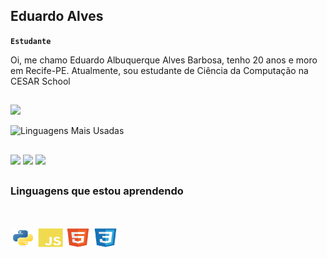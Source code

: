 ## Eduardo Alves

**`Estudante`**

Oi, me chamo Eduardo Albuquerque Alves Barbosa, tenho 20 anos e moro em Recife-PE. Atualmente, sou estudante de Ciência da Computação na CESAR School

##

<picture>
  <source
    srcset="https://github-readme-stats.vercel.app/api?username=eduaab&show_icons=true&theme=dark"
    media="(prefers-color-scheme: dark)"
  />
  <source
    srcset="https://github-readme-stats.vercel.app/api?username=eduaan&show_icons=true"
    media="(prefers-color-scheme: light), (prefers-color-scheme: no-preference)"
  />
  <img src="https://github-readme-stats.vercel.app/api?username=eduaab&show_icons=true" />
</picture>


<p>
    <img 
    alt="Linguagens Mais Usadas" 
    height="100" 
    src="https://github-readme-stats.vercel.app/api/top-langs/?username=eduaab&theme=tokyonight&layout=compact&custom_title=Tecnologias&langs_count=9" 
  />
</p>

##

<div> 
  <a href="https://instagram.com/edualves1901" target="_blank"><img src="https://img.shields.io/badge/-Instagram-%23E4405F?style=for-the-badge&logo=instagram&logoColor=white" target="_blank"></a>
  <a href = "mailto:eduardoaa1901@gmail.com"><img src="https://img.shields.io/badge/-Gmail-%23333?style=for-the-badge&logo=gmail&logoColor=white" target="_blank"></a>
  <a href="https://www.linkedin.com/in/eduardoaab/" target="_blank"><img src="https://img.shields.io/badge/-LinkedIn-%230077B5?style=for-the-badge&logo=linkedin&logoColor=white" target="_blank"></a> 

</div>



##

### Linguagens que estou aprendendo

<div style="display: inline_block"><br>
  <br>
  <img align="center" alt="Rafa-Python" height="30" width="40" src="https://raw.githubusercontent.com/devicons/devicon/master/icons/python/python-original.svg">
  <img align="center" alt="Rafa-Js" height="30" width="40" src="https://raw.githubusercontent.com/devicons/devicon/master/icons/javascript/javascript-plain.svg">
  <img align="center" alt="Rafa-HTML" height="30" width="40" src="https://raw.githubusercontent.com/devicons/devicon/master/icons/html5/html5-original.svg">
  <img align="center" alt="Rafa-CSS" height="30" width="40" src="https://raw.githubusercontent.com/devicons/devicon/master/icons/css3/css3-original.svg">

</div>
